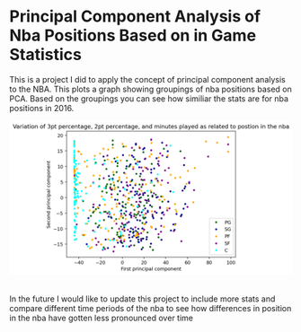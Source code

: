 # Principal Component Analysis of Nba Positions Based on in Game Statistics
This is a project I did to apply the concept of principal component analysis to the NBA. This plots a graph showing groupings of nba positions based on PCA. Based on the groupings you can see how similiar the stats are for nba positions in 2016.

![](https://github.com/alexanderthomasucsb/PCAanalysisNbaPositionStats/blob/main/PCAofPositionsNBA2016.png)

<br />
In the future I would like to update this project to include more stats and compare different time periods of the nba to see how differences in position in the nba have gotten less pronounced over time
